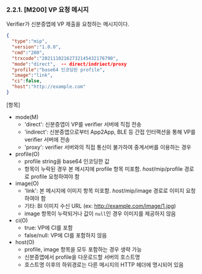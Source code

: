 ### 2.2.1. [M200] VP 요청 메시지

Verifier가 신분증앱에 VP 제출을 요청하는 메시지이다.

```json
{
  "type":"mip",
  "version":"1.0.0",
  "cmd":"200",
  "trxcode":"20211102162732145432176790",
  "mode":"direct",  -- direct/indriect/proxy
  "profile":"base64 인코딩된 profile",
  "image":"link",
  "ci":false,
  "host":"http://example.com"
}
```

[항목]
* mode(M)
    * 'direct': 신분증앱이 VP를 verifier 서버에 직접 전송
    * 'indirect': 신분증앱으로부터 App2App, BLE 등 간접 인터랙션을 통해 VP를 verifier 서버에 전송
    * 'proxy': verifier 서버와의 직접 통신이 불가하여 중계서버를 이용하는 경우
* profile(O)
    * profile string을 base64 인코딩한 값
    * 항목이 누락된 경우 본 메시지에 profile 항목 미포함. *host*/mip/profile 경로로 profile 요청하여야 함
* image(O)
    * 'link': 본 메시지에 이미지 항목 미포함. *host*/mip/image 경로로 이미지 요청하여야 함
    * 기타: BI 이미지 수신 URL (ex: http://example.com/image/1.jpg)
    * image 항목이 누락되거나 값이 `null`인 경우 이미지를 제공하지 않음
* ci(O)
    * true: VP에 CI를 포함
    * false/null: VP에 CI를 포함하지 않음
* host(O)
    * profile, image 항목을 모두 포함하는 경우 생략 가능
    * 신분증앱에서 profile을 다운로드할 서버의 호스트명
    * 호스트명 이후의 하위경로는 다른 메시지의 HTTP 헤더에 명시되어 있음

